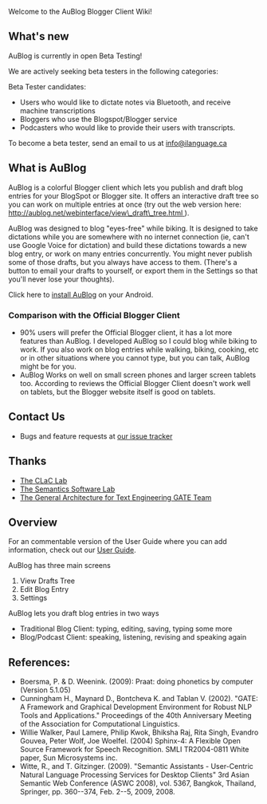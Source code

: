 Welcome to the AuBlog Blogger Client Wiki!

## What's new ##

AuBlog is currently in open Beta Testing!

We are actively seeking beta testers in the following categories:

Beta Tester candidates:
  * Users who would like to dictate notes via Bluetooth, and receive machine transcriptions
  * Bloggers who use the Blogspot/Blogger service
  * Podcasters who would like to provide their users with transcripts.

To become a beta tester, send an email to us at info@ilanguage.ca

## What is AuBlog ##

AuBlog is a colorful Blogger client which lets you publish and draft blog entries for your BlogSpot or Blogger site. It offers an interactive draft tree so you can work on multiple entries at once (try out the web version here: [http://aublog.net/webinterface/view\_draft\_tree.html ](http://aublog.net/webinterface/view_draft_tree.html)).

AuBlog was designed to blog "eyes-free" while biking. It is designed to take dictations while you are somewhere with no internet connection (ie, can't use Google Voice for dictation) and build these dictations towards a new blog entry, or work on many entries concurrently. You might never publish some of those drafts, but you always have access to them. (There's a button to email your drafts to yourself, or export them in the Settings so that you'll never lose your thoughts).

Click here to [install AuBlog](http://bit.ly/installAuBlog) on your Android.

### Comparison with the Official Blogger Client ###

  * 90% users will prefer the Official Blogger client, it has a lot more features than AuBlog. I developed AuBlog so I could blog while biking to work. If you also work on blog entries while walking, biking, cooking, etc or in other situations where you cannot type, but you can talk, AuBlog might be for you.
  * AuBlog Works on well on small screen phones and larger screen tablets too. According to reviews the Official Blogger Client doesn't work well on tablets, but the Blogger website itself is good on tablets.

## Contact Us ##

  * Bugs and feature requests at [our  issue tracker](http://code.google.com/p/aublog/issues/list)

## Thanks ##

  * [The CLaC Lab](http://clac.cs.concordia.ca/)
  * [The Semantics Software Lab](http://www.semanticsoftware.info/)
  * [The General Architecture for Text Engineering GATE Team](http://gate.ac.uk/donate.html)


## Overview ##

For an commentable version of the User Guide where you can add information, check out our [User Guide](http://code.google.com/p/aublog/wiki/UserGuide).

AuBlog has three main screens

  1. View Drafts Tree
  1. Edit Blog Entry
  1. Settings

AuBlog lets you draft blog entries in two ways

  * Traditional Blog Client: typing, editing, saving, typing some more
  * Blog/Podcast Client: speaking, listening, revising and speaking again


## References: ##

  * Boersma, P. & D. Weenink. (2009): Praat: doing phonetics by computer (Version 5.1.05)
  * Cunningham H., Maynard D., Bontcheva K. and Tablan V. (2002). "GATE: A Framework and Graphical Development Environment for Robust NLP Tools and Applications." Proceedings of the 40th Anniversary Meeting of the Association for Computational Linguistics.
  * Willie Walker, Paul Lamere, Philip Kwok, Bhiksha Raj, Rita Singh, Evandro Gouvea, Peter Wolf, Joe Woelfel. (2004) Sphinx-4: A Flexible Open Source Framework for Speech Recognition. SMLI TR2004-0811 White paper, Sun Microsystems inc.
  * Witte, R., and T. Gitzinger. (2009). "Semantic Assistants - User-Centric Natural Language Processing Services for Desktop Clients" 3rd Asian Semantic Web Conference (ASWC 2008), vol. 5367, Bangkok, Thailand, Springer, pp. 360--374, Feb. 2--5, 2009, 2008.